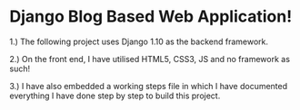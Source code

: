 # Django Blog Based Web Application!

1.) The following project uses Django 1.10 as the backend framework.

2.) On the front end, I have utilised HTML5, CSS3, JS and no framework as such!

3.) I have also embedded a working steps file in which I have documented everything I have done step by step to build this project.


